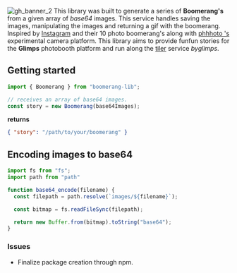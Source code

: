 ![gh_banner_2](https://user-images.githubusercontent.com/21694364/52668480-ab6bd180-2ee1-11e9-9d4c-28f172f7cf63.jpg)
This library was built to generate a series of __Boomerang's__ from a given array of _base64_ images. This service handles saving the images, manipulating the images and returning a gif with the boomerang. Inspired by [Instagram](https://www.instagram.com/p/BT2jZ_9lCTf/) and their 10 photo boomerang's along with [phhhoto
's](https://hypno.com/) experimental camera platform. This library aims to provide funfun stories for the __Glimps__ photobooth platform and run along the [tiler](https://github.com/byglimps/tiler) service _byglimps_.

## Getting started
```javascript
import { Boomerang } from "boomerang-lib";

// receives an array of base64 images.
const story = new Boomerang(base64Images);
```

__returns__
```json
{ "story": "/path/to/your/boomerang" }
```


## Encoding images to base64
```javascript
import fs from "fs";
import path from "path"

function base64_encode(filename) {
  const filepath = path.resolve(`images/${filename}`);

  const bitmap = fs.readFileSync(filepath);

  return new Buffer.from(bitmap).toString("base64");
}

```

### Issues
- Finalize package creation through npm.
